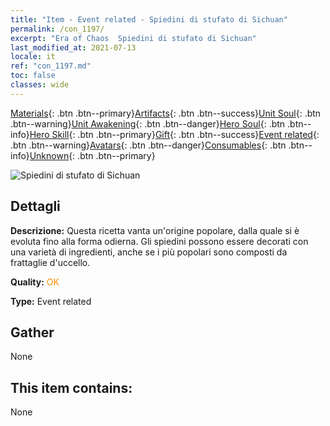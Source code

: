 ```yaml
---
title: "Item - Event related - Spiedini di stufato di Sichuan"
permalink: /con_1197/
excerpt: "Era of Chaos  Spiedini di stufato di Sichuan"
last_modified_at: 2021-07-13
locale: it
ref: "con_1197.md"
toc: false
classes: wide
---
```

 [Materials](/ItemsIT/){: .btn .btn--primary}[Artifacts](/ItemsIT/Artifacts/){: .btn .btn--success}[Unit Soul](/ItemsIT/UnitSoul/){: .btn .btn--warning}[Unit Awakening](/ItemsIT/UnitAwakening/){: .btn .btn--danger}[Hero Soul](/ItemsIT/HeroSoul/){: .btn .btn--info}[Hero Skill](/ItemsIT/HeroSkill/){: .btn .btn--primary}[Gift](/ItemsIT/Gift/){: .btn .btn--success}[Event related](/ItemsIT/Events/){: .btn .btn--warning}[Avatars](/ItemsIT/Avatars/){: .btn .btn--danger}[Consumables](/ItemsIT/Consumables/){: .btn .btn--info}[Unknown](/ItemsIT/Unknown/){: .btn .btn--primary}

 ![Spiedini di stufato di Sichuan](/images/t/i_81521121.png)

## Dettagli
 **Descrizione:** Questa ricetta vanta un'origine popolare, dalla quale si è evoluta fino alla forma odierna. Gli spiedini possono essere decorati con una varietà di ingredienti, anche se i più popolari sono composti da frattaglie d'uccello.

 **Quality:** <span style="color: #FF8C00">OK</span>

 **Type:** Event related

## Gather

  None

## This item contains:

  None


